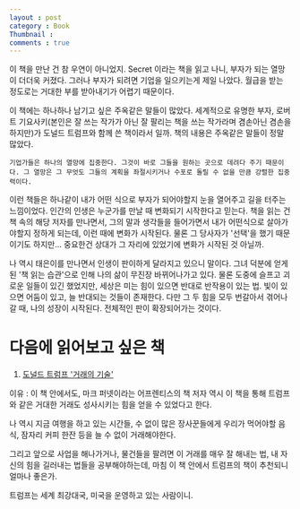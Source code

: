```yaml
---
layout : post
category : Book
Thumbnail : 
comments : true
---
```


이 책을 만난 건 참 우연이 아니었지.
Secret 이라는 책을 읽고 나니, 부자가 되는 열망이 더더욱 커졌다.
그러나 부자가 되려면 기업을 일으키는게 제일 나았다.
월급을 받는 정도로는 거대한 부를 받아내기가 어렵기 때문이다.

이 책에는 하나하나 남기고 싶은 주옥같은 말들이 많았다.
세계적으로 유명한 부자, 로버트 기요사키(본인은 잘 쓰는 작가가 아닌 잘 팔리는 책을 쓰는 작가라며 겸손아닌 겸손을 하지만)가 도널드 트럼프와 함께 쓴 책이라서 일까.
책의 내용은 주옥같은 말들이 정말 많았다.


```
기업가들은 하나의 열망에 집중한다. 그것이 바로 그들을 원하는 곳으로 데려다 주기 때문이다. 그 열망은 그 무엇도 그들의 계획을 좌절시키거나 수포로 돌릴 수 없을 만큼 강렬한 집중력이다.
```



이런 책들은 하나같이 내가 어떤 식으로 부자가 되어야할지 눈을 열어주고 길을 터주는 느낌이었다.
인간의 인생은 누군가를 만날 때 변화되기 시작한다고 믿는다.
책을 읽는 건 책 속의 해당 저자를 만나면서, 그의 말과 생각들을 들어가면서 내가 어떤식으로 살아가야할지 정하게 되는데, 이런 때에 변화가 시작된다.
물론 그 당사자가 '선택'을 했기 때문이기도 하지만... 중요한건 상대가 그 자리에 있었기에 변화가 시작된 것 아닐까.

나 역시 태은이를 만나면서 인생이 판이하게 달라지고 있으니 말이다.
그녀 덕분에 얻게 된 '책 읽는 습관'으로 인해 나의 삶이 무진장 바뀌어나가고 있다.
물론 도중에 슬프고 괴로운 일들이 있긴 했었지만, 세상은 미는 힘이 있으면 반대로 반작용이 있는 법. 빛이 있으면 어둠이 있고, 늘 반대되는 것들이 존재한다.
다만 그 두 힘을 모두 번갈아서 겪어나갈 때, 나의 성장이 시작된다. 전체적인 판이 확장되어가는 것이다.


# 다음에 읽어보고 싶은 책

1. [도널드 트럼프 '거래의 기술'](https://tuxdoc.com/queue/the-art-of-the-dealpdf-4_pdf?queue_id=5c16fd6ee2b6f5a952fe3401)

이유 : 이 책 안에서도,  마크 퍼넷이라는 어프렌티스의 책 저자 역시 이 책을 통해 트럼프와 같은 거대한 거래도 성사시키는 힘을 얻을 수 있었다고 한다.

나 역시 지금 여행을 하고 있는 시간들, 수 없이 많은 장사꾼들에게 우리가 먹어야할 음식, 잠자리 커피 한잔 등을 늘 수 없이 거래해야한다.

그리고 앞으로 사업을 해나가거나, 물건들을 팔려면 이 거래를 매우 잘 해내는 법, 내 자신의 힘을 길러내는 법들을 공부해야하는데, 마침 이 책 안에서 트럼프의 책이 추천되니 얼마나 좋은가.

트럼프는 세계 최강대국, 미국을 운영하고 있는 사람이니.





